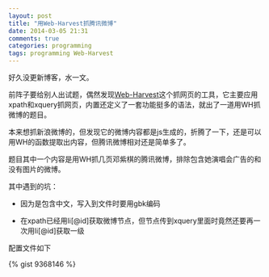 ```yaml
---
layout: post
title: "用Web-Harvest抓腾讯微博"
date: 2014-03-05 21:31
comments: true
categories: programming
tags: programming Web-Harvest 
---
```


[Web-Harvest]: http://web-harvest.sourceforge.net "Web-Harvest"

好久没更新博客，水一文。

前阵子要给别人出试题，偶然发现[Web-Harvest](下称WH)这个抓网页的工具，它主要应用xpath和xquery抓网页，内置还定义了一套功能挺多的语法，就出了一道用WH抓微博的题目。

本来想抓新浪微博的，但发现它的微博内容都是js生成的，折腾了一下，还是可以用WH的函数提取出内容，但腾讯微博相对还是简单多了。

题目其中一个内容是用WH抓几页邓紫棋的腾讯微博，排除包含她演唱会广告的和没有图片的微博。

<!-- more -->

其中遇到的坑：

- 因为是包含中文，写入到文件时要用gbk编码

- 在xpath已经用li[@id]获取微博节点，但节点传到xquery里面时竟然还要再一次用li[@id]获取一级

配置文件如下

{% gist 9368146 %}

